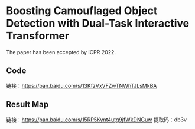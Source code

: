 # Boosting Camouflaged Object Detection with Dual-Task Interactive Transformer
The paper has been accepted by ICPR 2022.


## Code
链接：https://pan.baidu.com/s/13KfzVxVFZwTNWhTJLsMkBA 



## Result Map
链接：https://pan.baidu.com/s/15RP5Kynt4utg9jfWkDNGuw 
提取码：db3v 
